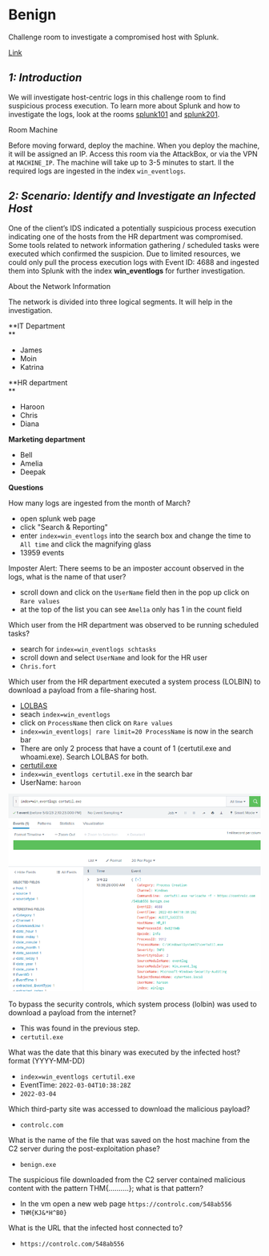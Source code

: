 # Benign

Challenge room to investigate a compromised host with Splunk.

[Link](https://tryhackme.com/room/benign)

## _**1: Introduction**_

We will investigate host-centric logs in this challenge room to find suspicious process execution. To learn more about Splunk and how to investigate the logs, look at the rooms [splunk101](https://tryhackme.com/room/splunk101) and [splunk201](https://tryhackme.com/room/splunk201).

Room Machine

Before moving forward, deploy the machine. When you deploy the machine, it will be assigned an IP. Access this room via the AttackBox, or via the VPN at `MACHINE_IP`. The machine will take up to 3-5 minutes to start. ll the required logs are ingested in the index `win_eventlogs`.


## _**2: Scenario: Identify and Investigate an Infected Host**_

One of the client’s IDS indicated a potentially suspicious process execution indicating one of the hosts from the HR department was compromised. Some tools related to network information gathering / scheduled tasks were executed which confirmed the suspicion. Due to limited resources, we could only pull the process execution logs with Event ID: 4688 and ingested them into Splunk with the index **win\_eventlogs** for further investigation.  

About the Network Information

The network is divided into three logical segments. It will help in the investigation.  

**IT Department  
**

- James
- Moin
- Katrina

**HR department  
**

- Haroon
- Chris
- Diana

**Marketing department**

- Bell
- Amelia
- Deepak

**Questions**

How many logs are ingested from the month of March?

- open splunk web page
- click "Search & Reporting"
- enter `index=win_eventlogs` into the search box and change the time to `All time` and click the magnifying glass
- 13959 events

Imposter Alert: There seems to be an imposter account observed in the logs, what is the name of that user?

- scroll down and click on the `UserName` field then in the pop up click on `Rare values`
- at the top of the list you can see `Amel1a` only has 1 in the count field

Which user from the HR department was observed to be running scheduled tasks?

- search for `index=win_eventlogs schtasks`
- scroll down and select `UserName` and look for the HR user
- `Chris.fort`

Which user from the HR department executed a system process (LOLBIN) to download a payload from a file-sharing host.

- [LOLBAS](https://lolbas-project.github.io/)
- seach `index=win_eventlogs`
- click on `ProcessName` then click on `Rare values`
- `index=win_eventlogs| rare limit=20 ProcessName` is now in the search bar
- There are only 2 process that have a count of 1 (certutil.exe and whoami.exe). Search LOLBAS for both. 
- [certutil.exe](https://lolbas-project.github.io/lolbas/Binaries/Certutil/)
- `index=win_eventlogs certutil.exe` in the search bar
- UserName: `haroon`

![](2023-05-08-10-18-15.png)

To bypass the security controls, which system process (lolbin) was used to download a payload from the internet?

- This was found in the previous step. 
- `certutil.exe`

What was the date that this binary was executed by the infected host? format (YYYY-MM-DD)

- `index=win_eventlogs certutil.exe`
- EventTime: `2022-03-04T10:38:28Z`
- `2022-03-04`

Which third-party site was accessed to download the malicious payload?

- `controlc.com`

What is the name of the file that was saved on the host machine from the C2 server during the post-exploitation phase?

- `benign.exe`

The suspicious file downloaded from the C2 server contained malicious content with the pattern THM{..........}; what is that pattern?

- In the vm open a new web page `https://controlc.com/548ab556`
- `THM{KJ&*H^B0}`

What is the URL that the infected host connected to?

- `https://controlc.com/548ab556`


